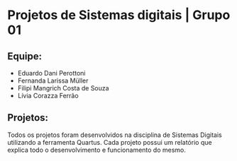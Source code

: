 # Projetos de Sistemas digitais | Grupo 01 

## Equipe:

- Eduardo Dani Perottoni
- Fernanda Larissa Müller
- Filipi Mangrich Costa de Souza
- Lívia Corazza Ferrão

## Projetos:

Todos os projetos foram desenvolvidos na disciplina de Sistemas Digitais utilizando a ferramenta Quartus. Cada projeto possui um relatório que explica todo o desenvolvimento e funcionamento do mesmo.  
